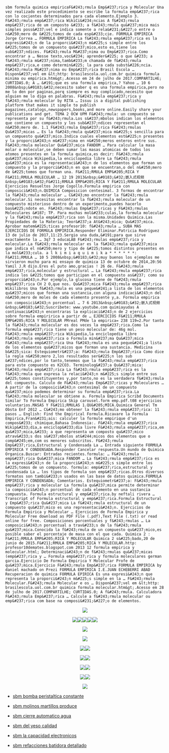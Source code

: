 
```
sbm formula quimica empiricaF&#243;rmula Emp&#237;rica y Molecular Una vez realizado este procedimiento se escribe la formula emp&#237;rica con lo cocientes determinados para cada elemento.Ejemplo 3. F&#243;rmula emp&#237;rica WikiCi&#234;ncias A f&#243;rmula emp&#237;rica de um composto &#233; a f&#243;rmula qu&#237;mica mais simples poss&#237;vel e indica somente a rela&#231;&#227;o entre o n&#250;mero de &#225;tomos de cada esp&#233;cie. FORMULA EMPIRICA Jorge Correa … FORMULA EMPIRICA La f&#243;rmula emp&#237;rica es la expresi&#243;n de la proporci&#243;n m&#225;s simple entre los &#225;tomos de un compuesto qu&#237;mico,esto es,tiene los sub&#237;ndices. F&#243;rmula M&#237;nima ou Emp&#237;rica.Como encontrar a … Nesse texto,voc&#234; aprender&#225; o que &#233; a f&#243;rmula m&#237;nima,tamb&#233;m chamada de f&#243;rmula emp&#237;rica,e como determin&#225; la para cada subst&#226;ncia. F&#243;rmula M&#237;nima ou Emp&#237;rica Brasil Escola … Dispon&#237;vel em &lt;http: brasilescola.uol.com.br quimica formula minima ou empirica.htm&gt;.Acesso em 24 de julho de 2017.COMPARTILHE; CURTIDAS.0; A … &#191;que es una formula empirica,? Yahoo … 10 6 2008&nbsp;&#0183;&#32;necesito saber q es una formula empirica,pero no me lo den por paginas,porq siempre es muy complicado,necesito que alguien me lo diga en palabras. F&#243;rmula emp&#237;rica y f&#243;rmula molecular by RITA … Issuu is a digital publishing platform that makes it simple to publish magazines,catalogs,newspapers,books,and more online.Easily share your publications and get. TEMA 2 OCW UPM F&#243;rmula: un compuesto se representa por su f&#243;rmula.Los s&#237;mbolos indican los elementos que contiene un compuesto y los sub&#237;ndices representan el n&#250;mero de. 1.1 F&#243;rmula Emp&#237;rica F&#243;rmulas Qu&#237;micas … Es la f&#243;rmula qu&#237;mica m&#225;s sencilla para un compuesto qu&#237;mico.Indica cuales elementos est&#225;n presentes y la proporci&#243;n m&#237;nima en n&#250;meros enteros entre sus. F&#243;rmula molecular Qu&#237;mica FANDOM … Para calcular la masa molar o molecular,se deben sumar las masas atomicas de todos los atomos presentes en la formula quimica,es decir: F&#243;rmula qu&#237;mica Wikipedia,la enciclopedia libre La f&#243;rmula qu&#237;mica es la representaci&#243;n de los elementos que forman un compuesto y la proporci&#243;n en que se encuentran,o del n&#250;mero de &#225;tomos que forman una. F&#211;RMULA EMP&#205;RICA Y F&#211;RMULA MOLECULAR … 12 19 2013&nbsp;&#0183;&#32;嵌入式视频&nbsp;&#0183;&#32;F&#211;RMULA EMP&#205;RICA Y F&#211;RMULA MOLECULAR Ejercicios Resueltos Jorge Cogollo.Formula empirica con composici&#243;n.QUIMICA Composicion centesimal. 3 formas de encontrar la f&#243;rmula molecular … C&#243;mo encontrar la f&#243;rmula molecular.Si necesitas encontrar la f&#243;rmula molecular de un compuesto misterioso dentro de un experimento,puedes hacerlo bas&#225;ndote en. F&#243;rmulas Emp&#237;ricas y F&#243;rmulas Moleculares &#187; TP. Para muchas mol&#233;culas,la formula molecular y la f&#243;rmula emp&#237;rica son la misma.Unidades Quimica.Las Propiedades de la Materia; Teor&#237;a At&#243;mica; Qu&#237;mica. Aprobar matem&#225;ticas profesor10: f&#243;rmula … SUBA MAS EJERCICIOS DE FORMULA EMPIRICA.Responder Eliminar.Patricia Rodriguez 13 de julio de 2017,11:23.Sergio una duda,&#191;para que sirve exactamente la … 3q7 3 educaLAB F&#243;rmulas emp&#237;rica y molecular.La f&#243;rmula molecular es la f&#243;rmula qu&#237;mica que indica el n&#250;mero y tipo de &#225;tomos distintos presentes en la mol&#233;cula. a l k i m i a q u i m i k a * * * * * *: F&#211;RMULA … 10 5 2008&nbsp;&#0183;&#32;muy buenos los ejemplos me sirvieron mucho para mi ensayo de quimica 13 de octubre de 2014,20:56 Yamil J.R dijo.Eres el puto amo,gracias ! 26 de. F&#243;rmula emp&#237;rica,molecular y estructural … La f&#243;rmula emp&#237;rica indica los &#225;tomos que participan en el compuesto as&#237; como su proporci&#243;n.Por ejemplo,la glucosa tiene de f&#243;rmula emp&#237;rica CH 2 O,que nos. Qu&#237;mica F&#243;rmula emp&#237;rica Wikilibros Una f&#243;rmula es una peque&#241;a lista de los elementos qu&#237;micos que forman una sustancia,con alguna indicaci&#243;n del n&#250;mero de moles de cada elemento presente y,a. Formula empirica con composici&#243;n porcentual … 7 6 2013&nbsp;&#0183;&#32;嵌入式视频&nbsp;&#0183;&#32;Suscribete: www.youtube.com quimiayudas A continuaci&#243;n encontraras la explicaci&#243;n de 2 ejercicios sobre formula empiririca a partir de … EJERCICIOS F&#211;RMULA EMP&#205;RICA Y MOLECULAR PMreal PMde la empirica= 238 119=2.Por tanto la f&#243;rmula molecular es dos veces la emp&#237;rica.Como la formula emp&#237;rica tiene un peso molecular de: 46g mol. F&#243;rmula emp&#237;rica Wikipedia,la enciclopedia libre F&#243;rmula emp&#237;rica o Formula min&#237;ma Qu&#237;mica F&#243;rmula emp&#237;rica Una f&#243;rmula es una peque&#241;a lista de los elementos qu&#237;micos que forman una sustancia. Medicina b&#225;sica: Estequiometr&#237;a: F&#243;rmula Emp&#237;rica Como dice la regla n&#250;mero 2,los resultados ser&#225;n los sub &#237;ndices,por lo tanto,tenemos que la f&#243;rmula emp&#237;rica para este compuesto es K2CO3. Terminolog&#237;a Qu&#237;mica: F&#243;rmula emp&#237;rica La f&#243;rmula emp&#237;rica es la f&#243;rmula que expresa la relaci&#243;n m&#225;s simple entre sus &#225;tomos constituyentes y,por tanto,no es la verdadera f&#243;rmula del compuesto. Calculo de F&#243;rmulas Emp&#237;ricas y Moleculares … A partir de la composici&#243;n centesimal de un compuesto qu&#237;mico podemos determinar su formula emp&#237;rica.La f&#243;rmula molecular se obtiene a. Formula Empirica Scribd Documents Similar To Formula Empirica Skip carousel.form emp.pdf.t08 ejercicios voluntarios.MASAS Y F&#211;RMULAS 1.QU&#205;MICA.Quimica General Tm Obsta Enf 2012 … C&#243;mo obtener la f&#243;rmula emp&#237;rica: 11 pasos … English: Find the Empirical Formula.Ricavare la Formula Empirica,Fran&#231;ais: calculer la formule empirique d'un compos&#233; chimique,Bahasa Indonesia:. F&#243;rmula emp&#237;rica Wikip&#233;dia,a enciclop&#233;dia livre F&#243;rmula emp&#237;rica,em qu&#237;mica,&#233; a que representa um composto qu&#237;mico atrav&#233;s dos s&#237;mbolos at&#244;micos dos elementos que o comp&#245;em,com os menores subscritos. F&#243;rmula Emp&#237;rica,Estructural y Condensada La … Entrada siguiente FORMULA EMPIRICA Y CONDENSADA.Responder Cancelar respuesta.Un mundo de Quimica Organica.Buscar: Entradas recientes.formula: … F&#243;rmula emp&#237;rica Qu&#237;mica FANDOM … La f&#243;rmula emp&#237;rica es la expresi&#243;n de la proporci&#243;n m&#225;s simple entre los &#225;tomos de un compuesto. formula: emp&#237;rica,estructural y condensada La … los tipos de formula son emp&#237;ricas.Otros diversos formatos son tambi&#233;n usados en las base de datos quimica.FORMULA EMPIRICA Y CONDENSADA; Comentarios. Estequiometr&#237;a: F&#243;rmula emp&#237;rica y molecular La formula qu&#237;mica permite determinar la composici&#243;n porcentual de cada elemento en una sustancia compuesta. Formula estructural y emp&#237;rica.by neftali rivera … Transcript of Formula estructural y emp&#237;rica.Formula Estructural y Emp&#237;rica Qu&#237;mica La f&#243;rmula estructural de un compuesto qu&#237;mico es una representaci&#243;n. Ejercicios de Formula Empirica y Molecular … Ejercicios de Formula Empirica y Molecular Free download as PDF File (.pdf),Text File (.txt) or read online for free. Composiciones porcentuales y f&#243;rmulas … La composici&#243;n porcentual a trav&#233;s de la f&#243;rmula qu&#237;mica.Conocida la f&#243;rmula de un compuesto qu&#237;mico,es posible saber el porcentaje de masa con el que cada. Quimica 2 : F&#211;RMULA EMP&#205;RICA Y MOLECULAR Quimica 2 s&#225;bado,20 de junio de 2015.F&#211;RMULA EMP&#205;RICA Y MOLECULAR.http: profesor10demates.blogspot.com 2013 12 formula empirica y molecular.html; Determinaci&#243;n de f&#243;rmulas qu&#237;micas (emp&#237;rica y … Formula emp&#237;rica y formula moleculares german garcia.Ejercicio De Formula Empirica Y Molecular Profe de qu&#237;mica.Ejercicio F&#243;rmula Emp&#237;rica FORMULA EMPIRICA by daniel machado on Prezi FORMULA EMPIRICA I.E.JUAN ECHEBERRI ABAD Recuperacion de quimica FORMULA EPIRICA Es una expresi&#243;n que representa la proporci&#243;n m&#225;s simple en la … F&#243;rmula Molecular.F&#243;rmula Molecular e os … Dispon&#237;vel em &lt;http: brasilescola.uol.com.br quimica formula molecular.htm&gt;.Acesso em 28 de julho de 2017.COMPARTILHE; CURTIDAS.0; A f&#243;rmula. Calculadora F&#243;rmula Emp&#237;rica … Calcule a f&#243;rmula molecular ou emp&#237;rica com base na composi&#231;&#227;o de elementos. 
```

<div align="center">

<a href="https://es-crusher.shibang-china.com/github&k=sbm+formula+quimica+empirica"><img src="https://static.shibang-china.com/es/crusher/logo.jpg"></a>

<a href="https://es-crusher.shibang-china.com/github&k=sbm+formula+quimica+empirica"><img src="https://static.shibang-china.com/es/crusher/index.jpg"></a><a href="https://es-crusher.shibang-china.com/material.htmlgithub&k=sbm+formula+quimica+empirica"><img src="https://static.shibang-china.com/es/crusher/material.jpg"></a><a href="https://es-crusher.shibang-china.com/application.htmlgithub&k=sbm+formula+quimica+empirica"><img src="https://static.shibang-china.com/es/crusher/application.jpg"></a><a href="https://es-crusher.shibang-china.com/aboutus.htmlgithub&k=sbm+formula+quimica+empirica"><img src="https://static.shibang-china.com/es/crusher/aboutus.jpg"></a><a href="https://es-crusher.shibang-china.com/contact.htmlgithub&k=sbm+formula+quimica+empirica"><img src="https://static.shibang-china.com/es/crusher/contact.jpg"></a>

<a href="https://es-crusher.shibang-china.com/github&k=sbm+formula+quimica+empirica"><img src="https://static.shibang-china.com/es/crusher/banner.jpg"></a>

<a href="https://swt.shibang-china.com/github&k=sbm+formula+quimica+empirica"><img src="https://static.shibang-china.com/es/crusher/text.jpg"></a>

<a href="https://swt.shibang-china.com/github&k=sbm+formula+quimica+empirica"><img src="https://static.shibang-china.com/es/crusher/chat.jpg"></a><a href="https://es-crusher.shibang-china.com/contact.htmlgithub&k=sbm+formula+quimica+empirica"><img src="https://static.shibang-china.com/es/crusher/message.jpg"></a>

<a href="https://es-crusher.shibang-china.com/products/pe.htmlgithub&k=sbm+formula+quimica+empirica"><img src="https://static.shibang-china.com/es/crusher/pe.jpg"></a><a href="https://es-crusher.shibang-china.com/products/pf.htmlgithub&k=sbm+formula+quimica+empirica"><img src="https://static.shibang-china.com/es/crusher/pf.jpg"></a>

<a href="https://es-crusher.shibang-china.com/products/hpt.htmlgithub&k=sbm+formula+quimica+empirica"><img src="https://static.shibang-china.com/es/crusher/hpt.jpg"></a><a href="https://es-crusher.shibang-china.com/products/vsi.htmlgithub&k=sbm+formula+quimica+empirica"><img src="https://static.shibang-china.com/es/crusher/vsi.jpg"></a>

<a href="https://es-crusher.shibang-china.com/products/klv.htmlgithub&k=sbm+formula+quimica+empirica"><img src="https://static.shibang-china.com/es/crusher/klv.jpg"></a><a href="https://es-crusher.shibang-china.com/products/portable.htmlgithub&k=sbm+formula+quimica+empirica"><img src="https://static.shibang-china.com/es/crusher/portable.jpg"></a>

<a href="https://swt.shibang-china.com/github&k=sbm+formula+quimica+empirica"><img src="https://static.shibang-china.com/es/crusher/case.jpg"></a>

</div>


* [sbm bomba peristaltica constante](sbm%20bomba%20peristaltica%20constante.md)

* [sbm molinos martillos produce](sbm%20molinos%20martillos%20produce.md)

* [sbm cierre automatico agua](sbm%20cierre%20automatico%20agua.md)

* [sbm del yeso calidad](sbm%20del%20yeso%20calidad.md)

* [sbm la capacidad electronicos](sbm%20la%20capacidad%20electronicos.md)

* [sbm refacciones batidora detallado](sbm%20refacciones%20batidora%20detallado.md)
